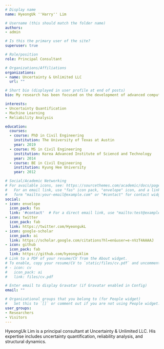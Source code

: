 ```yaml
---
# Display name
name: HyeongUk ''Harry'' Lim

# Username (this should match the folder name)
authors:
- admin

# Is this the primary user of the site?
superuser: true

# Role/position
role: Principal Consultant

# Organizations/Affiliations
organizations:
- name: Uncertainty & Unlimited LLC
  url: ""

# Short bio (displayed in user profile at end of posts)
bio: My research has been focused on the development of advanced computational methods that address uncertainty quantification, sensitivity analysis, and dimension reduction for complex engineering systems and/or structures.

interests:
- Uncertainty Quantification
- Machine Learning
- Reliability Analysis

education:
  courses:
  - course: PhD in Civil Engineering
    institution: The University of Texas at Austin
    year: 2019
  - course: MS in Civil Engineering
    institution: Korea Advanced Institute of Sciencd and Technology
    year: 2014
  - course: BE in Civil Engineering
    institution: Kyung Hee University
    year: 2012

# Social/Academic Networking
# For available icons, see: https://sourcethemes.com/academic/docs/page-builder/#icons
#   For an email link, use "fas" icon pack, "envelope" icon, and a link in the
#   form "mailto:your-email@example.com" or "#contact" for contact widget.
social:
- icon: envelope
  icon_pack: fas
  link: '#contact'  # For a direct email link, use "mailto:test@example.org".
- icon: twitter
  icon_pack: fab
  link: https://twitter.com/HyeongukL
- icon: google-scholar
  icon_pack: ai
  link: https://scholar.google.com/citations?hl=en&user=e-nVzT4AAAAJ
- icon: github
  icon_pack: fab
  link: https://github.com/hyeonguklim
# Link to a PDF of your resume/CV from the About widget.
# To enable, copy your resume/CV to `static/files/cv.pdf` and uncomment the lines below.
# - icon: cv
#   icon_pack: ai
#   link: files/cv.pdf

# Enter email to display Gravatar (if Gravatar enabled in Config)
email: ""

# Organizational groups that you belong to (for People widget)
#   Set this to `[]` or comment out if you are not using People widget.
user_groups:
- Researchers
- Visitors
---
```


HyeongUk Lim is a principal consultant at Uncertainty & Unlimited LLC. His expertise includes uncertainty quantification, reliability analysis, and structural dynamics.